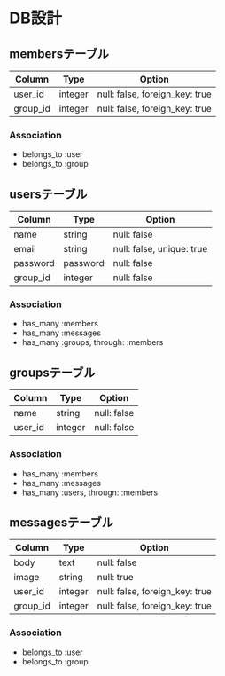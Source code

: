 # DB設計

## membersテーブル

|Column|Type|Option|
|------|----|------|
|user_id|integer|null: false, foreign_key: true|
|group_id|integer|null: false, foreign_key: true|

### Association
- belongs_to :user
- belongs_to :group


## usersテーブル

|Column|Type|Option|
|------|----|------|
|name|string|null: false|
|email|string|null: false, unique: true|
|password|password|null: false|
|group_id|integer|null: false|

### Association
- has_many :members
- has_many :messages
- has_many :groups, through: :members


## groupsテーブル
|Column|Type|Option|
|------|----|------|
|name|string|null: false|
|user_id|integer|null: false|

### Association
- has_many :members
- has_many :messages
- has_many :users, througn: :members


## messagesテーブル
|Column|Type|Option|
|------|----|------|
|body|text|null: false|
|image|string|null: true|
|user_id|integer|null: false, foreign_key: true|
|group_id|integer|null: false, foreign_key: true|

### Association
- belongs_to :user
- belongs_to :group
